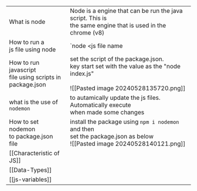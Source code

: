 
|                                                                |                                                                                                                                        |
| -------------------------------------------------------------- | -------------------------------------------------------------------------------------------------------------------------------------- |
| What is node                                                   | Node is a engine that can be run the java script. This is <br>the same engine that is used in the chrome (v8)                          |
| How to run a <br>js file using node                            | `node <js file name                                                                                                                    |
| How to run javascript<br>file using scripts in<br>package.json | set the script of the package.json.<br>key start set with the value as the "node index.js"<br><br>![[Pasted image 20240528135720.png]] |
| what is the use of <br>`nodemon`                               | to autamically update the js files. Automatically execute <br>when made some changes                                                   |
| How to set nodemon<br>to package.json <br>file                 | install the package using `npm i nodemon` and then <br>set the package.json as below<br>![[Pasted image 20240528140121.png]]           |
| [[Characteristic of JS]]                                       |                                                                                                                                        |
| [[Data-Types]]                                                 |                                                                                                                                        |
| [[js-variables]]                                               |                                                                                                                                        |
